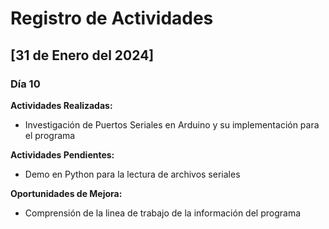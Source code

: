 # Registro de Actividades

## [31 de Enero del 2024]

### Día 10

**Actividades Realizadas:**
- Investigación de Puertos Seriales en Arduino y su implementación para el programa

**Actividades Pendientes:**
- Demo en Python para la lectura de archivos seriales

**Oportunidades de Mejora:**
- Comprensión de la linea de trabajo de la información del programa